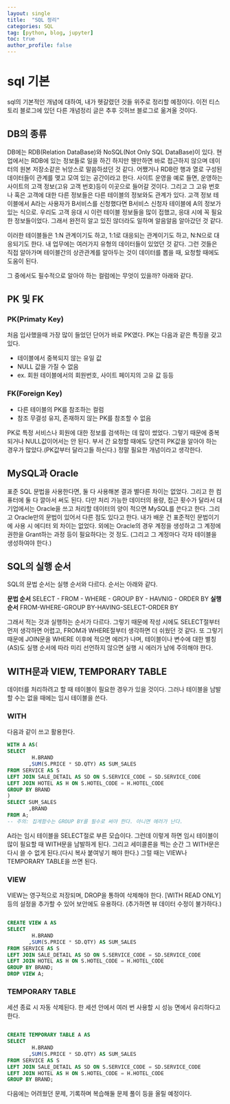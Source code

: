 ```yaml
---
layout: single
title:  "SQL 정리"
categories: SQL
tag: [python, blog, jupyter]
toc: true
author_profile: false
---
```


<head>
  <style>
    table.dataframe {
      white-space: normal;
      width: 100%;
      height: 240px;
      display: block;
      overflow: auto;
      font-family: Arial, sans-serif;
      font-size: 0.9rem;
      line-height: 20px;
      text-align: center;
      border: 0px !important;
    }

    table.dataframe th {
      text-align: center;
      font-weight: bold;
      padding: 8px;
    }

    table.dataframe td {
      text-align: center;
      padding: 8px;
    }

    table.dataframe tr:hover {
      background: #b8d1f3; 
    }

    .output_prompt {
      overflow: auto;
      font-size: 0.9rem;
      line-height: 1.45;
      border-radius: 0.3rem;
      -webkit-overflow-scrolling: touch;
      padding: 0.8rem;
      margin-top: 0;
      margin-bottom: 15px;
      font: 1rem Consolas, "Liberation Mono", Menlo, Courier, monospace;
      color: $code-text-color;
      border: solid 1px $border-color;
      border-radius: 0.3rem;
      word-break: normal;
      white-space: pre;
    }

  .dataframe tbody tr th:only-of-type {
      vertical-align: middle;
  }

  .dataframe tbody tr th {
      vertical-align: top;
  }

  .dataframe thead th {
      text-align: center !important;
      padding: 8px;
  }

  .page__content p {
      margin: 0 0 0px !important;
  }

  .page__content p > strong {
    font-size: 0.8rem !important;
  }

  </style>
</head>






# **sql 기본**

sql의 기본적인 개념에 대하여, 내가 헷갈렸던 것들 위주로 정리할 예정이다. 이전 티스토리 블로그에 있던 다른 개념정리 글은 추후 깃허브 블로그로 옮겨올 것이다.

## **DB의 종류**

DB에는 RDB(Relation DataBase)와 NoSQL(Not Only SQL DataBase)이 있다.
현업에서는 RDB에 있는 정보들로 일을 하긴 하지만 웬만하면 바로 접근하지 않으며 데이터의 원본 저장소같은 뉘앙스로 말씀하셨던 것 같다.
어쨌거나 RDB란 행과 열로 구성된 데이터들이 관계를 맺고 모여 있는 공간이라고 한다. 사이트 운영을 예로 들면, 운영하는 사이트의 고객 정보(고유 고객 번호)등이 이곳으로 들어갈 것이다.
그리고 그 고유 번호나 혹은 고객에 대한 다른 정보들은 다른 테이블의 정보와도 관계가 있다. 고객 정보 테이블에서 A라는 사용자가 B서비스를 신청했다면 B서비스 신청자 테이블에 A의 정보가 있는 식으로.
우리도 고객 응대 시 이런 테이블 정보들을 많이 접했고, 응대 시에 꼭 필요한 정보들이었다. 그래서 완전히 알고 있진 않더라도 일하며 알음알음 알아갔던 것 같다.

이러한 테이블들은 1:N 관계이기도 하고, 1:1로 대응되는 관계이기도 하고, N:N으로 대응되기도 한다.
내 업무에는 여러가지 유형의 데이터들이 있었던 것 같다. 그런 것들은 직접 알아가며 테이블간의 상관관계를 알아두는 것이 데이터를 뽑을 때, 요청할 때에도 도움이 된다.

그 중에서도 필수적으로 알아야 하는 컬럼에는 무엇이 있을까? 아래와 같다.

## **PK 및 FK**

### PK(Primaty Key)
처음 입사했을때 가장 많이 들었던 단어가 바로 PK였다.
PK는 다음과 같은 특징을 갖고 있다.
- 테이블에서 중복되지 않는 유일 값
- NULL 값을 가질 수 없음
- ex. 회원 테이블에서의 회원번호, 사이트 페이지의 고유 값 등등

### **FK(Foreign Key)**
- 다른 테이블의 PK를 참조하는 컬럼
- 참조 무결성 유지, 존재하지 않는 PK를 참조할 수 없음 

PK로 특정 서비스나 회원에 대한 정보를 검색하는 데 많이 썼었다. 그렇기 때문에 중복되거나 NULL값이어서는 안 된다.
부서 간 요청할 때에도 당연히 PK값을 알아야 하는 경우가 많았다.(PK값부터 달라고들 하신다.) 정말 필요한 개념이라고 생각한다.


## **MySQL과 Oracle**

표준 SQL 문법을 사용한다면, 둘 다 사용해본 결과 별다른 차이는 없었다. 그리고 한 컴퓨터에 둘 다 깔아서 써도 된다.
다만 처리 가능한 데이터의 용량, 접근 횟수가 달라서 대기업에서는 Oracle을 쓰고 처리할 데이터의 양이 적으면 MySQL를 쓴다고 한다.
그리고 Oracle만의 문법이 있어서 다른 점도 있다고 한다. 내가 배운 건 표준적인 문법이기에 사용 시 에디터 외 차이는 없었다. 
외에는 Oracle의 경우 계정을 생성하고 그 계정에 권한을 Grant하는 과정 등이 필요하다는 것 정도. (그리고 그 계정마다 각자 테이블을 생성하여야 한다.)


## **SQL의 실행 순서**
SQL의 문법 순서는 실행 순서와 다르다. 순서는 아래와 같다.

**문법 순서**
SELECT - FROM - WHERE - GROUP BY - HAVNIG - ORDER BY
**실행 순서**
FROM-WHERE-GROUP BY-HAVING-SELECT-ORDER BY

그래서 적는 것과 실행하는 순서가 다르다. 그렇기 때문에 작성 시에도 SELECT절부터 먼저 생각하면 어렵고, FROM과 WHERE절부터 생각하면 더 쉬웠던 것 같다.
또 그렇기 때문에 JOIN문을 WHERE 이후에 적으면 에러가 나며, 테이블이나 변수에 대한 별칭(AS)도 실행 순서에 따라 미리 선언하지 않으면 실행 시 에러가 남에 주의해야 한다.


## **WITH문과 VIEW, TEMPORARY TABLE**

데이터를 처리하려고 할 때 테이블이 필요한 경우가 있을 것이다. 그러나 테이블을 남발할 수는 없을 때에는 임시 테이블을 쓴다.

### WITH
다음과 같이 쓰고 활용한다. 
```sql
WITH A AS(
SELECT  
	    H.BRAND
       ,SUM(S.PRICE * SD.QTY) AS SUM_SALES
FROM SERVICE AS S
LEFT JOIN SALE_DETAIL AS SD ON S.SERVICE_CODE = SD.SERVICE_CODE
LEFT JOIN HOTEL AS H ON S.HOTEL_CODE = H.HOTEL_CODE
GROUP BY BRAND
)
SELECT SUM_SALES
       ,BRAND
FROM A;
-- 주의: 집계함수는 GROUP BY를 필수로 써야 한다. 아니면 에러가 난다.
```


A라는 임시 테이블을 SELECT절로 부른 모습이다.
그런데 이렇게 하면 임시 테이블이 많이 필요할 때 WITH문을 남발하게 된다. 그리고 세미콜론을 찍는 순간 그 WITH문은 다시 쓸 수 없게 된다.(다시 복사 붙여넣기 해야 한다.)
그럴 때는 VIEW나 TEMPORARY TABLE을 쓰면 된다.

### VIEW
VIEW는 영구적으로 저장되며, DROP을 통하여 삭제해야 한다.
[WITH READ ONLY] 등의 설정을 추가할 수 있어 보안에도 유용하다. (추가하면 뷰 데이터 수정이 불가하다.)
```sql

CREATE VIEW A AS
SELECT  
	    H.BRAND
       ,SUM(S.PRICE * SD.QTY) AS SUM_SALES
FROM SERVICE AS S
LEFT JOIN SALE_DETAIL AS SD ON S.SERVICE_CODE = SD.SERVICE_CODE
LEFT JOIN HOTEL AS H ON S.HOTEL_CODE = H.HOTEL_CODE
GROUP BY BRAND;
DROP VIEW A;
```

### TEMPORARY TABLE
세션 종료 시 자동 삭제된다. 한 세션 안에서 여러 번 사용할 시 성능 면에서 유리하다고 한다.
```sql

CREATE TEMPORARY TABLE A AS
SELECT  
	    H.BRAND
       ,SUM(S.PRICE * SD.QTY) AS SUM_SALES
FROM SERVICE AS S
LEFT JOIN SALE_DETAIL AS SD ON S.SERVICE_CODE = SD.SERVICE_CODE
LEFT JOIN HOTEL AS H ON S.HOTEL_CODE = H.HOTEL_CODE
GROUP BY BRAND;

```




다음에는 어려웠던 문제, 기록하며 복습해둘 문제 풀이 등을 올릴 예정이다.
